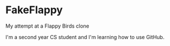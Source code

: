 FakeFlappy
==========

My attempt at a Flappy Birds clone

I'm a second year CS student and I'm learning how to use GitHub.
